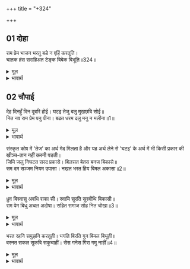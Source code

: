 +++
title = "+324"

+++


## 01 दोहा
राम प्रेम भाजन भरतु बडे न एहिं करतूति।  
चातक हंस सराहिअत टेङ्क बिबेक बिभूति॥324॥  

<details><summary>मूल</summary>

राम प्रेम भाजन भरतु बडे न एहिं करतूति।  
चातक हंस सराहिअत टेङ्क बिबेक बिभूति॥324॥  
</details>

<details><summary>भावार्थ</summary>

फिर भरतजी तो (स्वयं) श्री रामचन्द्रजी के प्रेम के पात्र हैं। वे इस (भोगैश्वर्य त्याग रूप) करनी से बडे नहीं हुए (अर्थात उनके लिए यह कोई बडी बात नहीं है)। (पृथ्वी पर का जल न पीने की) टेक से चातक की और नीर-क्षीर-विवेक की विभूति (शक्ति) से हंस की भी सराहना होती है॥324॥  
</details>





## 02 चौपाई
देह दिनहुँ दिन दूबरि होई। घटइ तेजु बलु मुखछबि सोई॥  
नित नव राम प्रेम पनु पीना। बढत धरम दलु मनु न मलीना॥1॥  

<details><summary>मूल</summary>

देह दिनहुँ दिन दूबरि होई। घटइ तेजु बलु मुखछबि सोई॥  
नित नव राम प्रेम पनु पीना। बढत धरम दलु मनु न मलीना॥1॥  
</details>

<details><summary>भावार्थ</summary>

भरतजी का शरीर दिनों-दिन दुबला होता जाता है। तेज (अन्न, घृत आदि से उत्पन्न होने वाला मेद) घट रहा है। बल और मुख छबि (मुख की कान्ति अथवा शोभा) वैसी ही बनी हुई है। राम प्रेम का प्रण नित्य नया और पुष्ट होता है, धर्म का दल बढता है और मन उदास नहीं है (अर्थात प्रसन्न है)॥1॥  
</details>

संस्कृत कोष में 'तेज' का अर्थ मेद मिलता है और यह अर्थ लेने से 'घटइ' के अर्थ में भी किसी प्रकार की खीञ्च-तान नहीं करनी पडती।  
जिमि जलु निघटत सरद प्रकासे। बिलसत बेतस बनज बिकासे॥  
सम दम सञ्जम नियम उपासा। नखत भरत हिय बिमल अकासा॥2॥  

<details><summary>मूल</summary>

संस्कृत कोष में 'तेज' का अर्थ मेद मिलता है और यह अर्थ लेने से 'घटइ' के अर्थ में भी किसी प्रकार की खीञ्च-तान नहीं करनी पडती।  
जिमि जलु निघटत सरद प्रकासे। बिलसत बेतस बनज बिकासे॥  
सम दम सञ्जम नियम उपासा। नखत भरत हिय बिमल अकासा॥2॥  
</details>

<details><summary>भावार्थ</summary>

जैसे शरद ऋतु के प्रकाश (विकास) से जल घटता है, किन्तु बेन्त शोभा पाते हैं और कमल विकसित होते हैं। शम, दम, संयम, नियम और उपवास आदि भरतजी के हृदयरूपी निर्मल आकाश के नक्षत्र (तारागण) हैं॥2॥  
</details>

ध्रुव बिस्वासु अवधि राका सी। स्वामि सुरति सुरबीथि बिकासी॥  
राम पेम बिधु अचल अदोषा। सहित समाज सोह नित चोखा॥3॥  

<details><summary>मूल</summary>

ध्रुव बिस्वासु अवधि राका सी। स्वामि सुरति सुरबीथि बिकासी॥  
राम पेम बिधु अचल अदोषा। सहित समाज सोह नित चोखा॥3॥  
</details>

<details><summary>भावार्थ</summary>

विश्वास ही (उस आकाश में) ध्रुव तारा है, चौदह वर्ष की अवधि (का ध्यान) पूर्णिमा के समान है और स्वामी श्री रामजी की सुरति (स्मृति) आकाशगङ्गा सरीखी प्रकाशित है। राम प्रेम ही अचल (सदा रहने वाला) और कलङ्करहित चन्द्रमा है। वह अपने समाज (नक्षत्रों) सहित नित्य सुन्दर सुशोभित है॥3॥  
</details>

भरत रहनि समुझनि करतूती। भगति बिरति गुन बिमल बिभूती॥  
बरनत सकल सुकबि सकुचाहीं। सेस गनेस गिरा गमु नाहीं॥4॥  

<details><summary>मूल</summary>

भरत रहनि समुझनि करतूती। भगति बिरति गुन बिमल बिभूती॥  
बरनत सकल सुकबि सकुचाहीं। सेस गनेस गिरा गमु नाहीं॥4॥  
</details>

<details><summary>भावार्थ</summary>

भरतजी की रहनी, समझ, करनी, भक्ति, वैराग्य, निर्मल, गुण और ऐश्वर्य का वर्णन करने में सभी सुकवि सकुचाते हैं, क्योङ्कि वहाँ (औरों की तो बात ही क्या) स्वयं शेष, गणेश और सरस्वती की भी पहुँच नहीं है॥4॥  
</details>

